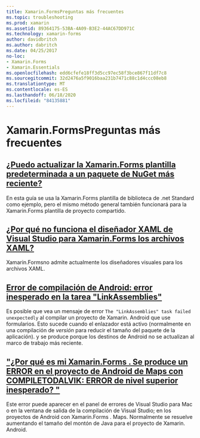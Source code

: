 ```yaml
---
title: Xamarin.FormsPreguntas más frecuentes
ms.topic: troubleshooting
ms.prod: xamarin
ms.assetid: 89364175-53BA-4A09-B3E2-44AC67DD971C
ms.technology: xamarin-forms
author: davidbritch
ms.author: dabritch
ms.date: 04/25/2017
no-loc:
- Xamarin.Forms
- Xamarin.Essentials
ms.openlocfilehash: edd6cfefe18ff3d5cc97ec58f3bce867f11df7c8
ms.sourcegitcommit: 32d2476a5f9016baa231b7471c88c1d4ccc08eb8
ms.translationtype: MT
ms.contentlocale: es-ES
ms.lasthandoff: 06/18/2020
ms.locfileid: "84135881"
---
```

# <a name="xamarinforms-frequently-asked-questions"></a>Xamarin.FormsPreguntas más frecuentes

## <a name="can-i-update-the-xamarinforms-default-template-to-a-newer-nuget-packageupdate-forms-templatemd"></a>[¿Puedo actualizar la Xamarin.Forms plantilla predeterminada a un paquete de NuGet más reciente?](update-forms-template.md)
En esta guía se usa la Xamarin.Forms plantilla de biblioteca de .net Standard como ejemplo, pero el mismo método general también funcionará para la Xamarin.Forms plantilla de proyecto compartido.

## <a name="why-doesnt-the-visual-studio-xaml-designer-work-for-xamarinforms-xaml-filesforms-xaml-designermd"></a>[¿Por qué no funciona el diseñador XAML de Visual Studio para Xamarin.Forms los archivos XAML?](forms-xaml-designer.md)
Xamarin.Formsno admite actualmente los diseñadores visuales para los archivos XAML.

## <a name="android-build-error-the-linkassemblies-task-failed-unexpectedly"></a>[Error de compilación de Android: error inesperado en la tarea "LinkAssemblies"](android-linkassemblies-error.md)
Es posible que vea un mensaje de error `The "LinkAssemblies" task failed unexpectedly` al compilar un proyecto de Xamarin. Android que use formularios. Esto sucede cuando el enlazador está activo (normalmente en una compilación de *versión* para reducir el tamaño del paquete de la aplicación). y se produce porque los destinos de Android no se actualizan al marco de trabajo más reciente. 

## <a name="why-does-my-xamarinformsmaps-android-project-fail-with-compiletodalvik--unexpected-top-level-errormaps-compiletodalvik-errormd"></a>["¿Por qué es mi Xamarin.Forms . Se produce un ERROR en el proyecto de Android de Maps con COMPILETODALVIK: ERROR de nivel superior inesperado? "](maps-compiletodalvik-error.md)
Este error puede aparecer en el panel de errores de Visual Studio para Mac o en la ventana de salida de la compilación de Visual Studio; en los proyectos de Android con Xamarin.Forms . Maps. Normalmente se resuelve aumentando el tamaño del montón de Java para el proyecto de Xamarin. Android.
